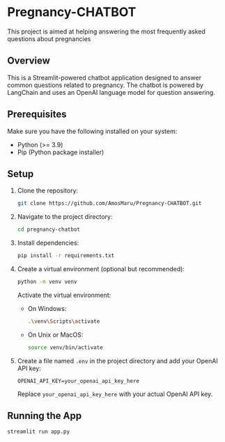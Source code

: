 # Pregnancy-CHATBOT
This project is aimed at helping answering the most frequently asked questions about pregnancies 

## Overview

This is a Streamlit-powered chatbot application designed to answer common questions related to pregnancy. The chatbot is powered by LangChain and uses an OpenAI language model for question answering.

## Prerequisites

Make sure you have the following installed on your system:

- Python (>= 3.9)
- Pip (Python package installer)

## Setup

1. Clone the repository:

    ```bash
    git clone https://github.com/AmosMaru/Pregnancy-CHATBOT.git
    ```

2. Navigate to the project directory:

    ```bash
    cd pregnancy-chatbot
    ```

3. Install dependencies:

    ```bash
    pip install -r requirements.txt
    ```

4. Create a virtual environment (optional but recommended):

    ```bash
    python -m venv venv
    ```

    Activate the virtual environment:

    - On Windows:

        ```bash
        .\venv\Scripts\activate
        ```

    - On Unix or MacOS:

        ```bash
        source venv/bin/activate
        ```

5. Create a file named `.env` in the project directory and add your OpenAI API key:

    ```env
    OPENAI_API_KEY=your_openai_api_key_here
    ```

    Replace `your_openai_api_key_here` with your actual OpenAI API key.

## Running the App

```bash
streamlit run app.py
